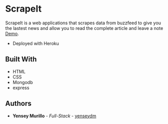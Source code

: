 
# ScrapeIt

ScrapeIt is a web applications that scrapes data from buzzfeed to give you the lastest news and
allow you to read the complete article and leave a note [Demo](https://scrapeit-yensey.herokuapp.com).

* Deployed with Heroku

## Built With

* HTML
* CSS
* Mongodb
* express

## Authors

* **Yensey Murillo** - *Full-Stack* - [yenseydm](https://github.com/yenseydm)


